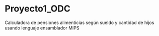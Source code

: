 # Proyecto1_ODC
Calculadora de pensiones alimenticias según sueldo y cantidad de hijos usando lenguaje ensamblador MIPS
